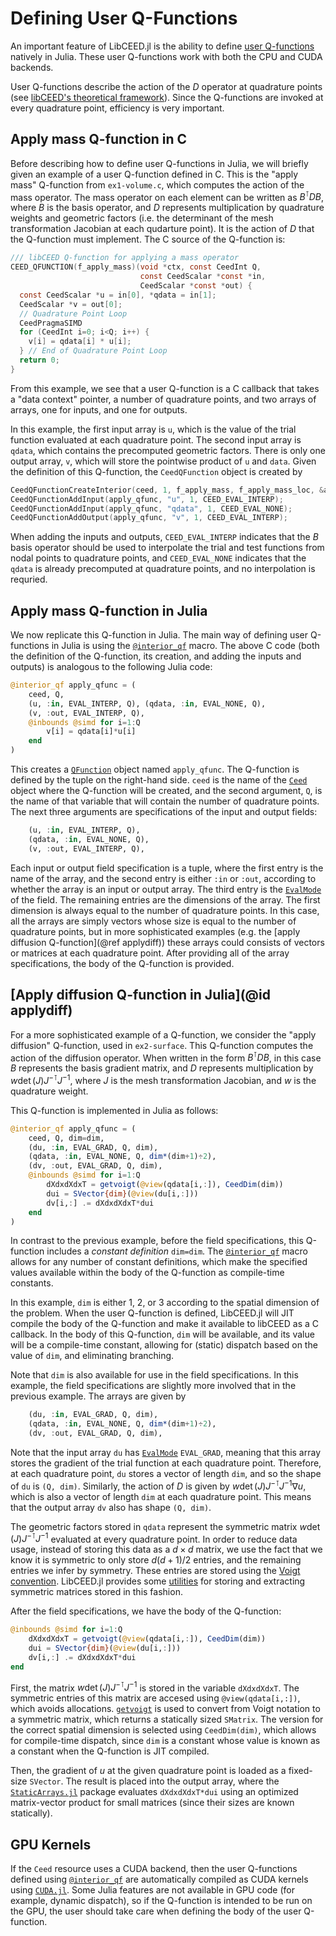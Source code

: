 # Defining User Q-Functions

An important feature of LibCEED.jl is the ability to define [user
Q-functions](https://libceed.readthedocs.io/en/latest/libCEEDapi/#gallery-of-qfunctions)
natively in Julia. These user Q-functions work with both the CPU and CUDA
backends.

User Q-functions describe the action of the $D$ operator at quadrature points
(see [libCEED's theoretical
framework](https://libceed.readthedocs.io/en/latest/libCEEDapi/#theoretical-framework)).
Since the Q-functions are invoked at every quadrature point, efficiency is
very important.

## Apply mass Q-function in C

Before describing how to define user Q-functions in Julia, we will briefly given
an example of a user Q-function defined in C. This is the "apply mass"
Q-function from `ex1-volume.c`, which computes the action of the mass operator.
The mass operator on each element can be written as $B^\intercal D B$, where $B$
is the basis operator, and $D$ represents multiplication by quadrature weights
and geometric factors (i.e. the determinant of the mesh transformation Jacobian
at each qudarture point). It is the action of $D$ that the Q-function must
implement. The C source of the Q-function is:

```c
/// libCEED Q-function for applying a mass operator
CEED_QFUNCTION(f_apply_mass)(void *ctx, const CeedInt Q,
                             const CeedScalar *const *in,
                             CeedScalar *const *out) {
  const CeedScalar *u = in[0], *qdata = in[1];
  CeedScalar *v = out[0];
  // Quadrature Point Loop
  CeedPragmaSIMD
  for (CeedInt i=0; i<Q; i++) {
    v[i] = qdata[i] * u[i];
  } // End of Quadrature Point Loop
  return 0;
}
```

From this example, we see that a user Q-function is a C callback that takes a
"data context" pointer, a number of quadrature points, and two arrays of arrays,
one for inputs, and one for outputs.

In this example, the first input array is `u`, which is the value of the trial
function evaluated at each quadrature point. The second input array is `qdata`,
which contains the precomputed geometric factors. There is only one output
array, `v`, which will store the pointwise product of `u` and `data`. Given the
definition of this Q-function, the `CeedQFunction` object is created by
```c
CeedQFunctionCreateInterior(ceed, 1, f_apply_mass, f_apply_mass_loc, &apply_qfunc);
CeedQFunctionAddInput(apply_qfunc, "u", 1, CEED_EVAL_INTERP);
CeedQFunctionAddInput(apply_qfunc, "qdata", 1, CEED_EVAL_NONE);
CeedQFunctionAddOutput(apply_qfunc, "v", 1, CEED_EVAL_INTERP);
```
When adding the inputs and outputs, `CEED_EVAL_INTERP` indicates that the $B$
basis operator should be used to interpolate the trial and test functions from
nodal points to quadrature points, and `CEED_EVAL_NONE` indicates that the
`qdata` is already precomputed at quadrature points, and no interpolation is
requried.

## Apply mass Q-function in Julia

We now replicate this Q-function in Julia. The main way of defining user
Q-functions in Julia is using the [`@interior_qf`](@ref) macro. The above C code
(both the definition of the Q-function, its creation, and adding the inputs and
outputs) is analogous to the following Julia code:

```julia
@interior_qf apply_qfunc = (
    ceed, Q,
    (u, :in, EVAL_INTERP, Q), (qdata, :in, EVAL_NONE, Q),
    (v, :out, EVAL_INTERP, Q),
    @inbounds @simd for i=1:Q
        v[i] = qdata[i]*u[i]
    end
)
```

This creates a [`QFunction`](@ref) object named `apply_qfunc`. The Q-function is
defined by the tuple on the right-hand side. `ceed` is the name of the
[`Ceed`](@ref) object where the Q-function will be created, and the second
argument, `Q`, is the name of that variable that will contain the number of
quadrature points. The next three arguments are specifications of the input and
output fields:
```julia
    (u, :in, EVAL_INTERP, Q),
    (qdata, :in, EVAL_NONE, Q),
    (v, :out, EVAL_INTERP, Q),
```
Each input or output field specification is a tuple, where the first entry is
the name of the array, and the second entry is either `:in` or `:out`, according
to whether the array is an input or output array. The third entry is the
[`EvalMode`](@ref) of the field. The remaining entries are the dimensions of the
array. The first dimension is always equal to the number of quadrature points.
In this case, all the arrays are simply vectors whose size is equal to the
number of quadrature points, but in more sophisticated examples (e.g. the [apply
diffusion Q-function](@ref applydiff)) these arrays could consists of vectors or
matrices at each quadrature point. After providing all of the array
specifications, the body of the Q-function is provided.

## [Apply diffusion Q-function in Julia](@id applydiff)

For a more sophisticated example of a Q-function, we consider the "apply
diffusion" Q-function, used in `ex2-surface`. This Q-function computes the
action of the diffusion operator. When written in the form $B^\intercal D B$, in
this case $B$ represents the basis gradient matrix, and $D$ represents
multiplication by $w \det(J) J^{-\intercal} J^{-1}$, where $J$ is the mesh
transformation Jacobian, and $w$ is the quadrature weight.

This Q-function is implemented in Julia as follows:
```julia
@interior_qf apply_qfunc = (
    ceed, Q, dim=dim,
    (du, :in, EVAL_GRAD, Q, dim),
    (qdata, :in, EVAL_NONE, Q, dim*(dim+1)÷2),
    (dv, :out, EVAL_GRAD, Q, dim),
    @inbounds @simd for i=1:Q
        dXdxdXdxT = getvoigt(@view(qdata[i,:]), CeedDim(dim))
        dui = SVector{dim}(@view(du[i,:]))
        dv[i,:] .= dXdxdXdxT*dui
    end
)
```
In contrast to the previous example, before the field specifications, this
Q-function includes a _constant definition_ `dim=dim`. The
[`@interior_qf`](@ref) macro allows for any number of constant definitions,
which make the specified values available within the body of the Q-function as
compile-time constants.

In this example, `dim` is either 1, 2, or 3 according to the spatial dimension
of the problem. When the user Q-function is defined, LibCEED.jl will JIT compile
the body of the Q-function and make it available to libCEED as a C callback. In
the body of this Q-function, `dim` will be available, and its value will be a
compile-time constant, allowing for (static) dispatch based on the value of
`dim`, and eliminating branching.

Note that `dim` is also available for use in the field specifications. In this
example, the field specifications are slightly more involved that in the
previous example. The arrays are given by
```julia
    (du, :in, EVAL_GRAD, Q, dim),
    (qdata, :in, EVAL_NONE, Q, dim*(dim+1)÷2),
    (dv, :out, EVAL_GRAD, Q, dim),
```
Note that the input array `du` has [`EvalMode`](@ref) `EVAL_GRAD`, meaning that
this array stores the gradient of the trial function at each quadrature point.
Therefore, at each quadrature point, `du` stores a vector of length `dim`, and
so the shape of `du` is `(Q, dim)`. Similarly, the action of $D$ is given by
$w \det(J) J^{-\intercal} J^{-1} \nabla u$, which is also a vector of length `dim` at
each quadrature point. This means that the output array `dv` also has shape
`(Q, dim)`.

The geometric factors stored in `qdata` represent the symmetric matrix $w
\det(J) J^{-\intercal} J^{-1}$ evaluated at every quadrature point. In order to
reduce data usage, instead of storing this data as a $d \times d$ matrix, we use
the fact that we know it is symmetric to only store $d(d+1)/2$ entries, and the
remaining entries we infer by symmetry. These entries are stored using the
[Voigt convention](https://en.wikipedia.org/wiki/Voigt_notation). LibCEED.jl
provides some [utilities](Misc.md#LibCEED.getvoigt) for storing and extracting
symmetric matrices stored in this fashion.

After the field specifications, we have the body of the Q-function:
```julia
@inbounds @simd for i=1:Q
    dXdxdXdxT = getvoigt(@view(qdata[i,:]), CeedDim(dim))
    dui = SVector{dim}(@view(du[i,:]))
    dv[i,:] .= dXdxdXdxT*dui
end
```
First, the matrix $w \det(J) J^{-\intercal} J^{-1}$ is stored in the variable
`dXdxdXdxT`. The symmetric entries of this matrix are accesed using
`@view(qdata[i,:])`, which avoids allocations. [`getvoigt`](@ref) is used to
convert from Voigt notation to a symmetric matrix, which returns a statically
sized `SMatrix`. The version for the correct spatial dimension is selected using
`CeedDim(dim)`, which allows for compile-time dispatch, since `dim` is a
constant whose value is known as a constant when the Q-function is JIT compiled.

Then, the gradient of $u$ at the given quadrature point is loaded as a
fixed-size `SVector`. The result is placed into the output array, where the
[`StaticArrays.jl`](https://github.com/JuliaArrays/StaticArrays.jl) package
evaluates `dXdxdXdxT*dui` using an optimized matrix-vector product for small
matrices (since their sizes are known statically).

## GPU Kernels

If the `Ceed` resource uses a CUDA backend, then the user Q-functions defined
using [`@interior_qf`](@ref) are automatically compiled as CUDA kernels using
[`CUDA.jl`](https://github.com/JuliaGPU/CUDA.jl). Some Julia features are not
available in GPU code (for example, dynamic dispatch), so if the Q-function is
intended to be run on the GPU, the user should take care when defining the body
of the user Q-function.
